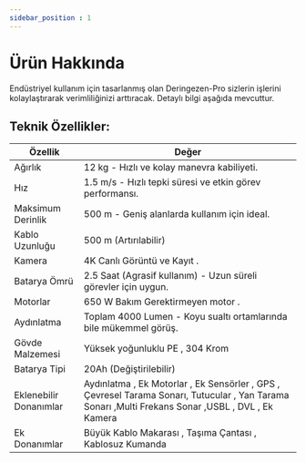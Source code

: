 ```yaml
---
sidebar_position : 1
---
```


# Ürün Hakkında

Endüstriyel kullanım için tasarlanmış olan Deringezen-Pro sizlerin işlerini kolaylaştırarak verimliliğinizi arttıracak. Detaylı bilgi aşağıda mevcuttur.



## Teknik Özellikler:

| Özellik                    | Değer                                                                                                                                                                                                                                      |
|----------------------------|--------------------------------------------------------------------------------------------------------------------------------------------------------------------------------------------------------------------------------------------|
| Ağırlık              | 12 kg - Hızlı ve kolay manevra kabiliyeti.                                                                                                                                                                                                                                      |
| Hız                |  1.5 m/s - Hızlı tepki süresi ve etkin görev performansı.                                                                                                                                                                                                                                      |
|Maksimum Derinlik    |  500 m - Geniş alanlarda kullanım için ideal.                                                                                                                            |
| Kablo Uzunluğu                       | 500 m  (Artırılabilir)                                                                                                                                                                                                              |
|Kamera  | 4K Canlı Görüntü ve Kayıt .                                                                                                                                                                                                                                                 |
| Batarya Ömrü         | 2.5 Saat (Agrasif kullanım) - Uzun süreli görevler için uygun.                                                                                                                                                          |
| Motorlar     |  650 W Bakım Gerektirmeyen motor .                                                                                                                                                                                                                             |
| Aydınlatma        |  Toplam 4000 Lumen - Koyu sualtı ortamlarında bile mükemmel görüş.                                                                                                                                                                                                                                    |
|Gövde Malzemesi        | Yüksek yoğunluklu PE    , 304  Krom                                                                                                                                                                                                                                   |
| Batarya Tipi             | 20Ah (Değiştirilebilir)                                                                                                                                                                                                                                                                                                                                                                            |
| Eklenebilir Donanımlar      | Aydınlatma , Ek Motorlar , Ek Sensörler , GPS , Çevresel Tarama Sonarı, Tutucular , Yan Tarama Sonarı ,Multi Frekans Sonar ,USBL , DVL , Ek Kamera  |
| Ek Donanımlar            | Büyük  Kablo Makarası , Taşıma Çantası , Kablosuz Kumanda                                                                                                                                                                                                                                                                                                                                                      |